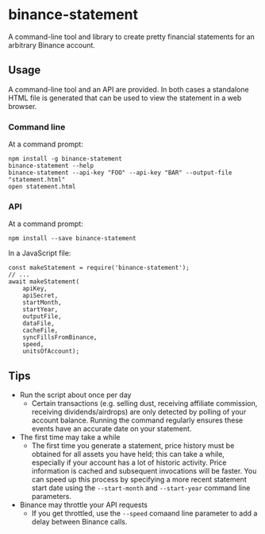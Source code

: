# binance-statement

A command-line tool and library to create pretty financial statements for an arbitrary Binance account.

## Usage

A command-line tool and an API are provided.  In both cases a standalone HTML file is generated that can be used
to view the statement in a web browser.

### Command line

At a command prompt:

    npm install -g binance-statement
    binance-statement --help
    binance-statement --api-key "FOO" --api-key "BAR" --output-file "statement.html"
    open statement.html

### API

At a command prompt:

    npm install --save binance-statement

In a JavaScript file:

    const makeStatement = require('binance-statement');
    // ...
    await makeStatement(
        apiKey, 
        apiSecret, 
        startMonth, 
        startYear, 
        outputFile, 
        dataFile, 
        cacheFile, 
        syncFillsFromBinance, 
        speed, 
        unitsOfAccount);
    
## Tips

* Run the script about once per day
  * Certain transactions (e.g. selling dust, receiving affiliate commission, receiving dividends/airdrops) are
    only detected by polling of your account balance. Running the command regularly ensures these events have an
    accurate date on your statement.
* The first time may take a while
  * The first time you generate a statement, price history must be obtained for all assets you have held; this
    can take a while, especially if your account has a lot of historic activity. Price information is cached and
    subsequent invocations will be faster. You can speed up this process by specifying a more recent statement
    start date using the `--start-month` and `--start-year` command line parameters.
* Binance may throttle your API requests
  * If you get throttled, use the `--speed` comaand line parameter to add a delay between Binance calls.
